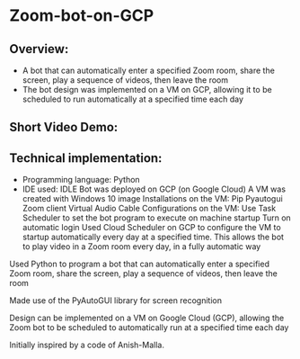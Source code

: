 # Zoom-bot-on-GCP

## Overview:
- A bot that can automatically enter a specified Zoom room, share the screen, play a sequence of videos, then leave the room
- The bot design was implemented on a VM on GCP, allowing it to be scheduled to run automatically at a specified time each day

## Short Video Demo:


## Technical implementation:
- Programming language: Python
- IDE used: IDLE
Bot was deployed on GCP (on Google Cloud)
A VM was created with Windows 10 image
Installations on the VM:
Pip
Pyautogui
Zoom client
Virtual Audio Cable
Configurations on the VM:
Use Task Scheduler to set the bot program to execute on machine startup
Turn on automatic login
Used Cloud Scheduler on GCP to configure the VM to startup automatically every day at a specified time. This allows the bot to play video in a Zoom room every day, in a fully automatic way

Used Python to program a bot that can automatically enter a specified Zoom room, share the screen, play a sequence of videos, then leave the room

Made use of the PyAutoGUI library for screen recognition

Design can be implemented on a VM on Google Cloud (GCP), allowing the Zoom bot to be scheduled to automatically run at a specified time each day

Initially inspired by a code of Anish-Malla.
